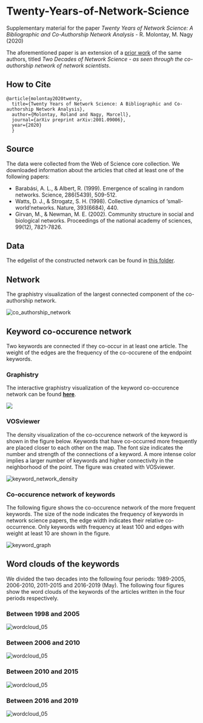# Twenty-Years-of-Network-Science
Supplementary material for the paper *Twenty Years of Network Science: A Bibliographic and Co-Authorship Network Analysis* - R. Molontay, M. Nagy (2020)

The aforementioned paper is an extension of a [prior work](https://github.com/marcessz/Two-Decades-of-Network-Science) of the same authors, titled *Two Decades of Network Science - as seen through the co-authorship network of network scientists*.

## How to Cite
```
@article{molontay2020twenty,
  title={Twenty Years of Network Science: A Bibliographic and Co-authorship Network Analysis},
  author={Molontay, Roland and Nagy, Marcell},
  journal={arXiv preprint arXiv:2001.09006},
  year={2020}
  }
```

## Source
The data were collected from the Web of Science core collection. We downloaded information about the articles that cited at least one of the following papers: 
* Barabási, A. L., & Albert, R. (1999). Emergence of scaling in random networks. Science, 286(5439), 509-512.
* Watts, D. J., & Strogatz, S. H. (1998). Collective dynamics of ‘small-world’networks. Nature, 393(6684), 440.
* Girvan, M., & Newman, M. E. (2002). Community structure in social and biological networks. Proceedings of the national academy of sciences, 99(12), 7821-7826.

## Data

The edgelist of the constructed network can be found in [this folder](./network-edge-list). 

## Network
The graphistry visualization of the largest connected component of the co-authorship network.


![co_authorship_network](./img/graphistry_largest_comp.png)



## Keyword co-occurence network
Two keywords are connected if they co-occur in at least one article. The weight of the edges are the frequency of the co-occurene of the endpoint keywords. 

### Graphistry 
The interactive graphistry visualization of the keyword co-occurence network can be found __[here](https://labs.graphistry.com/graph/graph.html?dataset=PyGraphistry%2FQ6Z1AND1TS&type=vgraph&viztoken=1fa4a572a30ddf10048dcef808c41d93ad15e677&usertag=04ce45d1-pygraphistry-0.9.64&info=true&workbook=4987c538fd6e219d)__.


[<img src="./img/graphistry_keyword.png">](https://labs.graphistry.com/graph/graph.html?dataset=PyGraphistry%2FQ6Z1AND1TS&type=vgraph&viztoken=1fa4a572a30ddf10048dcef808c41d93ad15e677&usertag=04ce45d1-pygraphistry-0.9.64&info=true&workbook=4987c538fd6e219d)

### VOSviewer
The density visualization of the co-occurence network of the keyword is shown in the figure below. Keywords that have co-occurred more frequently are placed closer to each other on the map. The font size indicates the number and strength of the connections of a keyword. A more intense color implies a larger number of keywords and higher connectivity in the neighborhood of the point. The figure was created with VOSviewer.

![keyword_network_density](./img/heatmap_keyword.png)

### Co-occurence network of keywords
The following figure shows the co-occurence network of the more frequent keywords. The size of the node indicates the frequency of keywords in network science papers, the edge width indicates their relative co-occurrence. Only keywords with frequency at least 100 and edges with weight at least 10 are shown in the figure.

![keyword_graph](./img/keywordgraph.png)


## Word clouds of the keywords
We divided the two decades into the following four periods: 1989-2005, 2006-2010, 2011-2015 and 2016-2019 (May). 
The following four figures show the word clouds of the keywords of the articles written in the four periods respectively.
### Between 1998 and 2005
![wordcloud_05](./img/until05_wordcloud.png "Word cloud of the keywords betwen '98 and 2005")
### Between 2006 and 2010
![wordcloud_05](./img/between_06_10_wordcloud.png "Word cloud of the keywords betwen '98 and 2005")
### Between 2010 and 2015
![wordcloud_05](./img/between_11_15_wordcloud.png "Word cloud of the keywords betwen '98 and 2005")
### Between 2016 and 2019
![wordcloud_05](./img/since16_wordcloud.png "Word cloud of the keywords betwen '98 and 2005")
